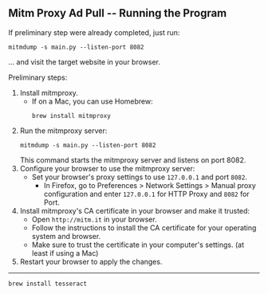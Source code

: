 # 
## Mitm Proxy Ad Pull -- Running the Program
If preliminary step were already completed, just run:
```
mitmdump -s main.py --listen-port 8082
```
... and visit the target website in your browser.


Preliminary steps:
1. Install mitmproxy.
   - If on a Mac, you can use Homebrew:
       ```
       brew install mitmproxy
       ```
2. Run the mitmproxy server:
   ```
   mitmdump -s main.py --listen-port 8082
   ```
   This command starts the mitmproxy server and listens on port 8082.
3. Configure your browser to use the mitmproxy server:
   - Set your browser's proxy settings to use `127.0.0.1` and port `8082`.
     - In Firefox, go to Preferences > Network Settings > Manual proxy configuration and enter `127.0.0.1` for HTTP Proxy and `8082` for Port.
4. Install mitmproxy's CA certificate in your browser and make it trusted:
   - Open `http://mitm.it` in your browser.
   - Follow the instructions to install the CA certificate for your operating system and browser.
   - Make sure to trust the certificate in your computer's settings. (at least if using a Mac)
5. Restart your browser to apply the changes.



----------

```bash
brew install tesseract
```
